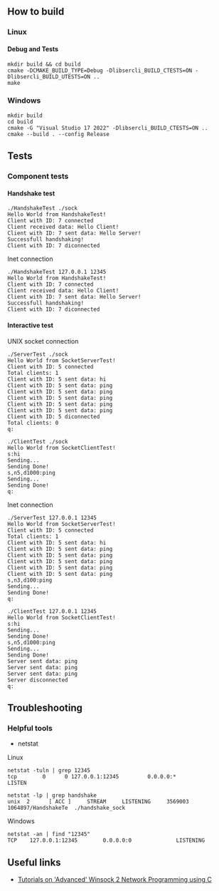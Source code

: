 ## How to build
### Linux
#### Debug and Tests
```
mkdir build && cd build
cmake -DCMAKE_BUILD_TYPE=Debug -Dlibsercli_BUILD_CTESTS=ON -Dlibsercli_BUILD_UTESTS=ON ..
make
```
### Windows
```
mkdir build
cd build
cmake -G "Visual Studio 17 2022" -Dlibsercli_BUILD_CTESTS=ON ..
cmake --build . --config Release
```

## Tests
### Component tests
#### Handshake test
```
./HandshakeTest ./sock
Hello World from HandshakeTest!
Client with ID: 7 connected
Client received data: Hello Client!
Client with ID: 7 sent data: Hello Server!
Successfull handshaking!
Client with ID: 7 diconnected
```
Inet connection
```
./HandshakeTest 127.0.0.1 12345
Hello World from HandshakeTest!
Client with ID: 7 connected
Client received data: Hello Client!
Client with ID: 7 sent data: Hello Server!
Successfull handshaking!
Client with ID: 7 diconnected
```

#### Interactive test
UNIX socket connection
```
./ServerTest ./sock
Hello World from SocketServerTest!
Client with ID: 5 connected
Total clients: 1
Client with ID: 5 sent data: hi
Client with ID: 5 sent data: ping
Client with ID: 5 sent data: ping
Client with ID: 5 sent data: ping
Client with ID: 5 sent data: ping
Client with ID: 5 sent data: ping
Client with ID: 5 diconnected
Total clients: 0
q:
```
```
./ClientTest ./sock
Hello World from SocketClientTest!
s:hi
Sending...
Sending Done!
s,n5,d1000:ping
Sending...
Sending Done!
q:
```
Inet connection
```
./ServerTest 127.0.0.1 12345
Hello World from SocketServerTest!
Client with ID: 5 connected
Total clients: 1
Client with ID: 5 sent data: hi
Client with ID: 5 sent data: ping
Client with ID: 5 sent data: ping
Client with ID: 5 sent data: ping
Client with ID: 5 sent data: ping
Client with ID: 5 sent data: ping
s,n3,d100:ping
Sending...
Sending Done!
q:
```
```
./ClientTest 127.0.0.1 12345
Hello World from SocketClientTest!
s:hi
Sending...
Sending Done!
s,n5,d1000:ping
Sending...
Sending Done!
Server sent data: ping
Server sent data: ping
Server sent data: ping
Server disconnected
q:
```

## Troubleshooting
### Helpful tools
* netstat

Linux
```
netstat -tuln | grep 12345
tcp        0      0 127.0.0.1:12345         0.0.0.0:*               LISTEN
```
```
netstat -lp | grep handshake
unix  2      [ ACC ]     STREAM     LISTENING     3569003  1064897/HandshakeTe  ./handshake_sock
```
Windows
```
netstat -an | find "12345"
TCP    127.0.0.1:12345        0.0.0.0:0              LISTENING
```

## Useful links

* [Tutorials on 'Advanced' Winsock 2 Network Programming using C](https://www.winsocketdotnetworkprogramming.com/winsock2programming/)